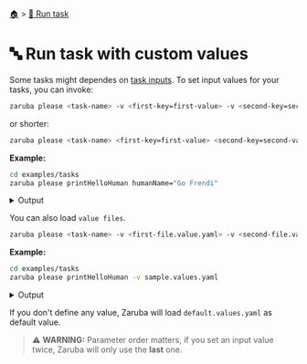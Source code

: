 <!--startTocHeader-->
[🏠](../README.md) > [🏃 Run task](README.md)
# 🔤 Run task with custom values
<!--endTocHeader-->

Some tasks might dependes on [task inputs](./project/task/task-inputs.md). To set input values for your tasks, you can invoke:

```bash
zaruba please <task-name> -v <first-key=first-value> -v <second-key=second-value>
```

or shorter:


```bash
zaruba please <task-name> <first-key=first-value> <second-key=second-value>
```

__Example:__

<!--startCode-->
```bash
cd examples/tasks
zaruba please printHelloHuman humanName="Go Frendi"
```
 
<details>
<summary>Output</summary>
 
```````
Job Starting...
 Elapsed Time: 1.827µs
 Current Time: 13:25:12
  Run  'printHelloHuman' command on /home/gofrendi/zaruba/docs/examples/tasks
   printHelloHuman       13:25:12.258 hello Go Frendi
  Successfully running  'printHelloHuman' command
  Job Running...
 Elapsed Time: 102.099524ms
 Current Time: 13:25:12
  
  Job Complete!!! 
  Terminating
  Job Ended...
 Elapsed Time: 213.717163ms
 Current Time: 13:25:12
zaruba please printHelloHuman  -v 'humanName=Go Frendi'
```````
</details>
<!--endCode-->


You can also load `value files`.

```bash
zaruba please <task-name> -v <first-file.value.yaml> -v <second-file.value.yaml>
```

__Example:__

<!--startCode-->
```bash
cd examples/tasks
zaruba please printHelloHuman -v sample.values.yaml
```
 
<details>
<summary>Output</summary>
 
```````
Job Starting...
 Elapsed Time: 1.266µs
 Current Time: 13:25:12
  Run  'printHelloHuman' command on /home/gofrendi/zaruba/docs/examples/tasks
   printHelloHuman       13:25:12.608 hello Avogadro
  Successfully running  'printHelloHuman' command
  Job Running...
 Elapsed Time: 101.661818ms
 Current Time: 13:25:12
  
  Job Complete!!! 
  Terminating
  Job Ended...
 Elapsed Time: 212.229507ms
 Current Time: 13:25:12
zaruba please printHelloHuman  -v 'sample.values.yaml'
```````
</details>
<!--endCode-->



If you don't define any value, Zaruba will load `default.values.yaml` as default value.


> ⚠️ __WARNING:__ Parameter order matters, if you set an input value twice, Zaruba will only use the __last__ one.



<!--startTocSubTopic-->
<!--endTocSubTopic-->